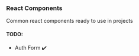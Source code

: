 ### React Components

Common react components ready to use in projects

#### TODO:

-   Auth Form :heavy_check_mark:
